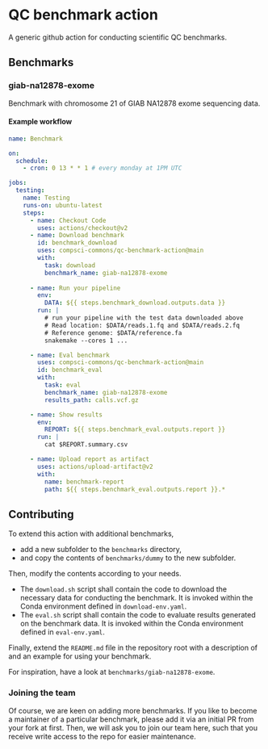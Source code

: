 # QC benchmark action
A generic github action for conducting scientific QC benchmarks.


## Benchmarks

### giab-na12878-exome

Benchmark with chromosome 21 of GIAB NA12878 exome sequencing data.

#### Example workflow

```yaml
name: Benchmark

on:
  schedule:
    - cron: 0 13 * * 1 # every monday at 1PM UTC

jobs:
  testing:
    name: Testing
    runs-on: ubuntu-latest
    steps:
      - name: Checkout Code
        uses: actions/checkout@v2
      - name: Download benchmark
        id: benchmark_download
        uses: compsci-commons/qc-benchmark-action@main
        with:
          task: download
          benchmark_name: giab-na12878-exome
      
      - name: Run your pipeline
        env:
          DATA: ${{ steps.benchmark_download.outputs.data }}
        run: |
          # run your pipeline with the test data downloaded above
          # Read location: $DATA/reads.1.fq and $DATA/reads.2.fq
          # Reference genome: $DATA/reference.fa
          snakemake --cores 1 ... 

      - name: Eval benchmark
        uses: compsci-commons/qc-benchmark-action@main
        id: benchmark_eval
        with:
          task: eval
          benchmark_name: giab-na12878-exome
          results_path: calls.vcf.gz

      - name: Show results
        env:
          REPORT: ${{ steps.benchmark_eval.outputs.report }}
        run: |
          cat $REPORT.summary.csv

      - name: Upload report as artifact
        uses: actions/upload-artifact@v2
        with:
          name: benchmark-report
          path: ${{ steps.benchmark_eval.outputs.report }}.*
```

## Contributing

To extend this action with additional benchmarks,

* add a new subfolder to the `benchmarks` directory,
* and copy the contents of `benchmarks/dummy` to the new subfolder.

Then, modify the contents according to your needs.
* The `download.sh` script shall contain the code to download the necessary data for conducting the benchmark. It is invoked within the Conda environment defined in `download-env.yaml`.
* The `eval.sh` script shall contain the code to evaluate results generated on the benchmark data. It is invoked within the Conda environment defined in `eval-env.yaml`.

Finally, extend the `README.md` file in the repository root with a description of and an example for using your benchmark.

For inspiration, have a look at `benchmarks/giab-na12878-exome`.

### Joining the team

Of course, we are keen on adding more benchmarks. If you like to become a maintainer of a particular benchmark, please add it via an initial PR from your fork at first. Then, we will ask you to join our team here, such that you receive write access to the repo for easier maintenance.
